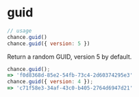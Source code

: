 # guid

```js
// usage
chance.guid()
chance.guid({ version: 5 })
```

Return a random GUID, version 5 by default.

```js
chance.guid();
=> 'f0d8368d-85e2-54fb-73c4-2d60374295e3'
chance.guid({ version: 4 });
=> 'c71f58e3-34af-43c0-b405-2764d6947d21'
```
